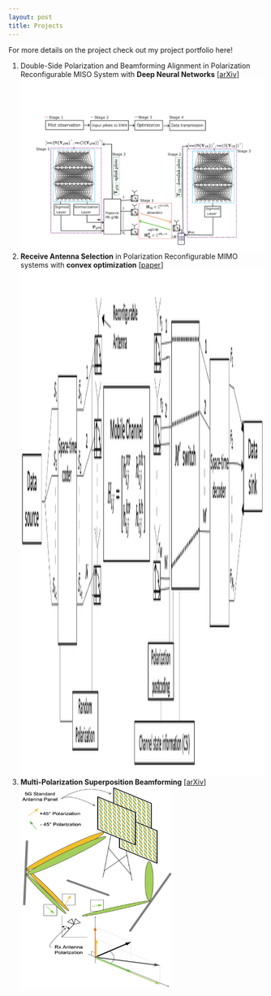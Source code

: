 ```yaml
---
layout: post
title: Projects
---
```

For more details on the project check out my project portfolio here! 

1. Double-Side Polarization and Beamforming Alignment in Polarization Reconfigurable MISO System with **Deep Neural Networks**
   [[arXiv](https://arxiv.org/abs/2409.20065)]
   <img src="/assets/img/Graphical_Abstract.pdf">
2. **Receive Antenna Selection** in Polarization Reconfigurable MIMO systems with **convex optimization**
   [[paper](/assets/files/AS_Convex.pdf)]
   <img src="/assets/img/Antenna Selection.png" alt="PR_MIMO Antenna Selection System" height="1000px" width="1500px">
3. **Multi-Polarization Superposition Beamforming**
   [[arXiv](https://arxiv.org/abs/2404.02757)]
   <div style="display: flex; justify-content: space-between; align-items: center;">
       <img src="/assets/img/MPS_sysModel.png" alt="MPS System Model" height="400px" width="300px">
<!--       <br>
       <img src="/assets/img/Polarization_Ellipse.jpg" alt="Ellipse"> -->
   </div>
